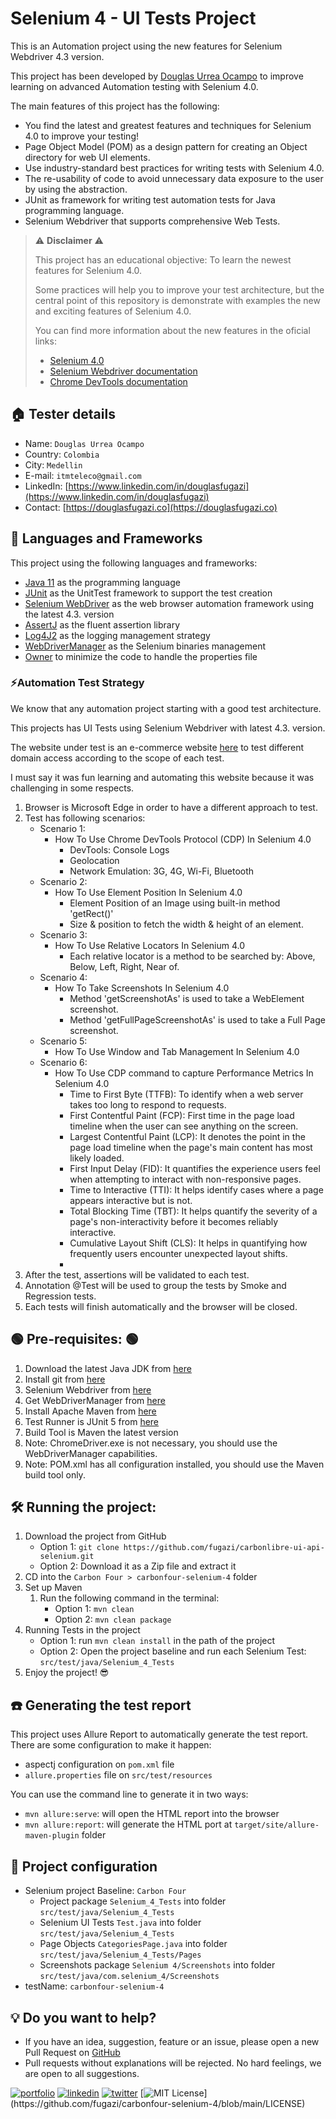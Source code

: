 
# Selenium 4 - UI Tests Project

This is an Automation project using the new features for Selenium Webdriver 4.3 version.

This project has been developed by [Douglas Urrea Ocampo](https://www.linkedin.com/in/douglasfugazi) to improve learning on advanced Automation testing with Selenium 4.0.

The main features of this project has the following:

* You find the latest and greatest features and techniques for Selenium 4.0 to improve your testing!
* Page Object Model (POM) as a design pattern for creating an Object directory for web UI elements.
* Use industry-standard best practices for writing tests with Selenium 4.0.
* The re-usability of code to avoid unnecessary data exposure to the user by using the abstraction.
* JUnit as framework for writing test automation tests for Java programming language.
* Selenium Webdriver that supports comprehensive Web Tests.

> ⚠️ **Disclaimer** ⚠️
>
> This project has an educational objective: To learn the newest features for Selenium 4.0.
>
> Some practices will help you to improve your test architecture, but the central point of this repository is
> demonstrate with examples the new and exciting features of Selenium 4.0.
> 
> You can find more information about the new features in the oficial links:
> * [Selenium 4.0](https://www.seleniumhq.org/docs/04_dev_guide.jsp#selenium-4-0)
> * [Selenium Webdriver documentation](https://www.selenium.dev/documentation/webdriver/)
> * [Chrome DevTools documentation](https://chromedevtools.github.io/devtools-protocol/)

## 🏠 Tester details
* Name: `Douglas Urrea Ocampo`
* Country: `Colombia`
* City: `Medellin`
* E-mail: `itmteleco@gmail.com`
* LinkedIn: [https://www.linkedin.com/in/douglasfugazi](https://www.linkedin.com/in/douglasfugazi)
* Contact: [https://douglasfugazi.co](https://douglasfugazi.co)

## 🏀 Languages and Frameworks
This project using the following languages and frameworks:

* [Java 11](https://openjdk.java.net/projects/jdk/11/) as the programming language
* [JUnit](https://junit.org/junit5/) as the UnitTest framework to support the test creation
* [Selenium WebDriver](https://www.selenium.dev/) as the web browser automation framework using the latest 4.3. version
* [AssertJ](https://joel-costigliola.github.io/assertj/) as the fluent assertion library
* [Log4J2](https://logging.apache.org/log4j/2.x/) as the logging management strategy
* [WebDriverManager](https://github.com/bonigarcia/webdrivermanager) as the Selenium binaries management
* [Owner](http://owner.aeonbits.org/) to minimize the code to handle the properties file

### ⚡️Automation Test Strategy
We know that any automation project starting with a good test architecture.

This projects has UI Tests using Selenium Webdriver with latest 4.3. version.

The website under test is an e-commerce website [here](https://ecommerce-playground.lambdatest.io) to test different domain access according to the scope of each test.

I must say it was fun learning and automating this website because it was challenging in some respects.

1. Browser is Microsoft Edge in order to have a different approach to test.
2. Test has following scenarios:
    * Scenario 1:
        * How To Use Chrome DevTools Protocol (CDP) In Selenium 4.0
          * DevTools: Console Logs
          * Geolocation
          * Network Emulation: 3G, 4G, Wi-Fi, Bluetooth
    * Scenario 2:
        * How To Use Element Position In Selenium 4.0
            * Element Position of an Image using built-in method 'getRect()'
            * Size & position to fetch the width & height of an element.
    * Scenario 3:
        * How To Use Relative Locators In Selenium 4.0
            * Each relative locator is a method to be searched by: Above, Below, Left, Right, Near of.
    * Scenario 4:
        * How To Take Screenshots In Selenium 4.0
            * Method 'getScreenshotAs' is used to take a WebElement screenshot.
            * Method 'getFullPageScreenshotAs' is used to take a Full Page screenshot.
    * Scenario 5:
        * How To Use Window and Tab Management In Selenium 4.0
    * Scenario 6:
        * How To Use CDP command to capture Performance Metrics In Selenium 4.0
            * Time to First Byte (TTFB): To identify when a web server takes too long to respond to requests.
            * First Contentful Paint (FCP): First time in the page load timeline when the user can see anything on the screen.
            * Largest Contentful Paint (LCP): It denotes the point in the page load timeline when the page's main content has most likely loaded.
            * First Input Delay (FID): It quantifies the experience users feel when attempting to interact with non-responsive pages.
            * Time to Interactive (TTI): It helps identify cases where a page appears interactive but is not.
            * Total Blocking Time (TBT): It helps quantify the severity of a page's non-interactivity before it becomes reliably interactive.
            * Cumulative Layout Shift (CLS): It helps in quantifying how frequently users encounter unexpected layout shifts.
            * 
3. After the test, assertions will be validated to each test.
4. Annotation @Test will be used to group the tests by Smoke and Regression tests.
5. Each tests will finish automatically and the browser will be closed.

## 🟢 Pre-requisites: 🟢
1. Download the latest Java JDK from [here](https://www.oracle.com/technetwork/java/javase/downloads/jdk8-downloads-2133155.html)
2. Install git from [here](https://git-scm.com)
3. Selenium Webdriver from [here](https://www.selenium.dev)
4. Get WebDriverManager from [here](https://bonigarcia.dev/webdrivermanager/)
5. Install Apache Maven from [here](https://maven.apache.org)
6. Test Runner is JUnit 5 from [here](https://junit.org/junit5/)
7. Build Tool is Maven the latest version 
8. Note: ChromeDriver.exe is not necessary, you should use the WebDriverManager capabilities. 
9. Note: POM.xml has all configuration installed, you should use the Maven build tool only.

## 🛠️ Running the project:
1. Download the project from GitHub
    * Option 1: `git clone https://github.com/fugazi/carbonlibre-ui-api-selenium.git`
    * Option 2: Download it as a Zip file and extract it
2. CD into the `Carbon Four > carbonfour-selenium-4` folder
3. Set up Maven
    1. Run the following command in the terminal:
        * Option 1: `mvn clean`
        * Option 2: `mvn clean package`
4. Running Tests in the project
    * Option 1: run `mvn clean install` in the path of the project
    * Option 2: Open the project baseline and run each Selenium Test: `src/test/java/Selenium_4_Tests`
5. Enjoy the project! 😎

## ☎️ Generating the test report
This project uses Allure Report to automatically generate the test report.
There are some configuration to make it happen:
* aspectj configuration on `pom.xml` file
* `allure.properties` file on `src/test/resources`

You can use the command line to generate it in two ways:
* `mvn allure:serve`: will open the HTML report into the browser
* `mvn allure:report`: will generate the HTML port at `target/site/allure-maven-plugin` folder

## 🚀 Project configuration
* Selenium project Baseline: `Carbon Four`
    * Project package `Selenium_4_Tests` into folder `src/test/java/Selenium_4_Tests`
    * Selenium UI Tests `Test.java` into folder `src/test/java/Selenium_4_Tests`
    * Page Objects `CategoriesPage.java` into folder `src/test/java/Selenium_4_Tests/Pages`
    * Screenshots package `Selenium 4/Screenshots` into folder `src/test/java/com.selenium_4/Screenshots`
* testName: `carbonfour-selenium-4`

## 💡 Do you want to help?
* If you have an idea, suggestion, feature or an issue, please open a new Pull Request on [GitHub](https://github.com/fugazi/carbonfour-selenium-4/pulls)
* Pull requests without explanations will be rejected. No hard feelings, we are open to all suggestions.

[![portfolio](https://img.shields.io/badge/my_portfolio-000?style=for-the-badge&logo=ko-fi&logoColor=white)](https://douglasfugazi.co/)
[![linkedin](https://img.shields.io/badge/linkedin-0A66C2?style=for-the-badge&logo=linkedin&logoColor=white)](https://www.linkedin.com/in/douglasfugazi)
[![twitter](https://img.shields.io/badge/twitter-1DA1F2?style=for-the-badge&logo=twitter&logoColor=white)](https://twitter.com/douglasfugazi)
[![MIT License](https://img.shields.io/apm/l/atomic-design-ui.svg?)](https://github.com/fugazi/carbonfour-selenium-4/blob/main/LICENSE)
